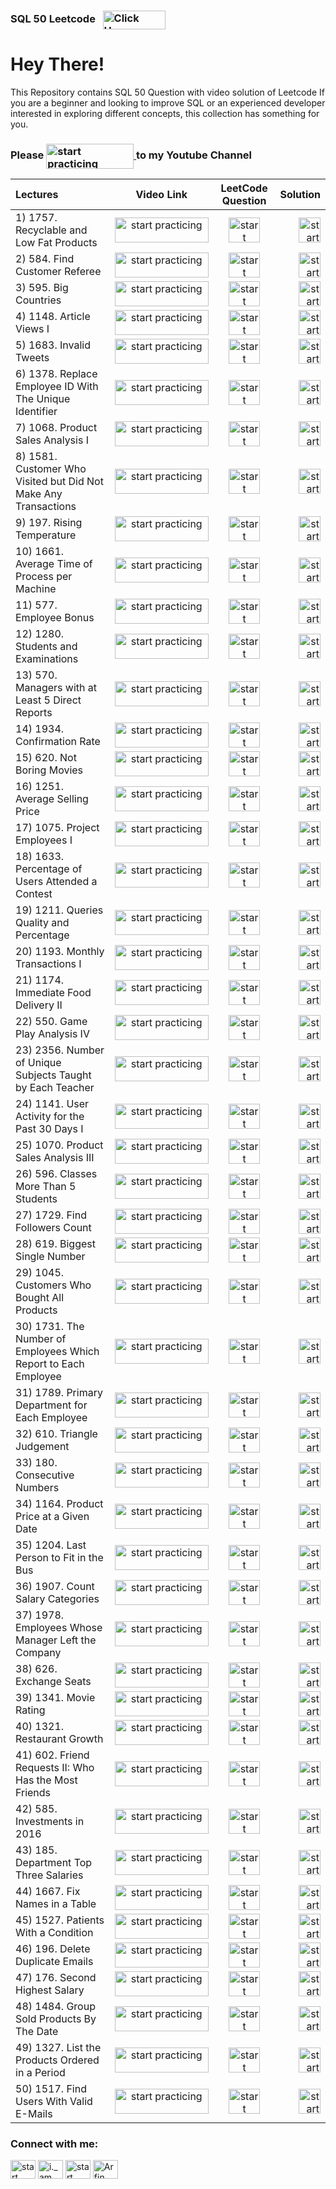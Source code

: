 ### SQL 50 Leetcode &nbsp; <a href="https://leetcode.com/studyplan/top-sql-50/" target="blank"><img align="center" src="https://iconspng.com/_next/image?url=https%3A%2F%2Ficonspng.com%2Fimages%2Fclick-here-red-button.jpg&w=1080&q=75" alt="Click Here" height="30" width="100" /></a>

# Hey There!

This Repository contains SQL 50 Question with video solution of Leetcode 
If you are a beginner and looking to improve SQL or an experienced developer interested in exploring different concepts, this collection has something for you.





### Please <a href="https://www.youtube.com/@StartPracticing"> <img align="center" src="https://www.freeiconspng.com/uploads/youtube-subscribe-button-classic-png-2.png" alt="start practicing"  height="40" width="140" /> </a> to my Youtube Channel






| Lectures | Video Link | LeetCode Question | Solution |
| :---         |     :---:      |  :---:      |         ---: |
| 1) 1757. Recyclable and Low Fat Products  | <a href="https://youtu.be/2Q8KMrzQRMs?si=VGBqmGbpveOdidhC"> <img align="center" src="https://www.pngall.com/wp-content/uploads/2016/05/Click-Here-PNG-HD.png" alt="start practicing"  height="40" width="150" /> </a> <br>    | <a href="https://leetcode.com/problems/recyclable-and-low-fat-products/description/?envType=study-plan-v2&envId=top-sql-50"> <img align="center" src="https://ih1.redbubble.net/image.4319740961.7776/st,small,507x507-pad,600x600,f8f8f8.webp" alt="start practicing"  height="40" width="50" /> </a> <br>    |  <a href="https://github.com/arfin-parween/SQL-50-Leetcode-/blob/main/1757-recyclable-and-low-fat-products/1757-recyclable-and-low-fat-products.sql"> <img align="center" src="https://symbols.getvecta.com/stencil_28/61_sql-database-generic.90b41636a8.svg" alt="start practicing"  height="40" width="35" /> </a> <br>    |
| 2) 584. Find Customer Referee   | <a href="https://youtu.be/vJZxjQaaKqg?si=-OEvS8osUBgGI3-R"> <img align="center" src="https://www.pngall.com/wp-content/uploads/2016/05/Click-Here-PNG-HD.png" alt="start practicing"  height="40" width="150" /> </a> <br>    | <a href="https://leetcode.com/problems/find-customer-referee/description/?envType=study-plan-v2&envId=top-sql-50"> <img align="center" src="https://ih1.redbubble.net/image.4319740961.7776/st,small,507x507-pad,600x600,f8f8f8.webp" alt="start practicing"  height="40" width="50" /> </a> <br>    |   <a href="https://github.com/arfin-parween/SQL-50-Leetcode-/blob/main/0584-find-customer-referee/0584-find-customer-referee.sql"> <img align="center" src="https://symbols.getvecta.com/stencil_28/61_sql-database-generic.90b41636a8.svg" alt="start practicing"  height="40" width="35" /> </a> <br>    |
| 3) 595. Big Countries    | <a href="https://youtu.be/8sOaI1zEVVs?si=yrQoUhqbkOmL7Xqt"> <img align="center" src="https://www.pngall.com/wp-content/uploads/2016/05/Click-Here-PNG-HD.png" alt="start practicing"  height="40" width="150" /> </a> <br>    | <a href="https://leetcode.com/problems/big-countries/description/?envType=study-plan-v2&envId=top-sql-50"> <img align="center" src="https://ih1.redbubble.net/image.4319740961.7776/st,small,507x507-pad,600x600,f8f8f8.webp" alt="start practicing"  height="40" width="50" /> </a> <br>    |   <a href="https://github.com/arfin-parween/SQL-50-Leetcode-/blob/main/0595-big-countries/0595-big-countries.sql"> <img align="center" src="https://symbols.getvecta.com/stencil_28/61_sql-database-generic.90b41636a8.svg" alt="start practicing"  height="40" width="35" /> </a> <br>    |
| 4) 1148. Article Views I  | <a href="https://youtu.be/4RNvHBxaaEY?si=w5l-J6bYvSC3Udz5"> <img align="center" src="https://www.pngall.com/wp-content/uploads/2016/05/Click-Here-PNG-HD.png" alt="start practicing"  height="40" width="150" /> </a> <br>    | <a href="https://leetcode.com/problems/article-views-i/description/?envType=study-plan-v2&envId=top-sql-50"> <img align="center" src="https://ih1.redbubble.net/image.4319740961.7776/st,small,507x507-pad,600x600,f8f8f8.webp" alt="start practicing"  height="40" width="50" /> </a> <br>    |   <a href="https://github.com/arfin-parween/SQL-50-Leetcode-/blob/main/1148-article-views-i/1148-article-views-i.sql"> <img align="center" src="https://symbols.getvecta.com/stencil_28/61_sql-database-generic.90b41636a8.svg" alt="start practicing"  height="40" width="35" /> </a> <br>    |
| 5) 1683. Invalid Tweets | <a href="https://youtu.be/ZCVzjeKCkl0?si=JLLj3fkR-3L_oyDe"> <img align="center" src="https://www.pngall.com/wp-content/uploads/2016/05/Click-Here-PNG-HD.png" alt="start practicing"  height="40" width="150" /> </a> <br>    | <a href="https://leetcode.com/problems/invalid-tweets/description/?envType=study-plan-v2&envId=top-sql-50"> <img align="center" src="https://ih1.redbubble.net/image.4319740961.7776/st,small,507x507-pad,600x600,f8f8f8.webp" alt="start practicing"  height="40" width="50" /> </a> <br>    |   <a href="https://github.com/arfin-parween/SQL-50-Leetcode-/blob/main/1683-invalid-tweets/1683-invalid-tweets.sql"> <img align="center" src="https://symbols.getvecta.com/stencil_28/61_sql-database-generic.90b41636a8.svg" alt="start practicing"  height="40" width="35" /> </a> <br>    |
| 6) 1378. Replace Employee ID With The Unique Identifier | <a href="https://youtu.be/uz0-T62Pc94?si=Zj-5-sjUMs7ZbNiO"> <img align="center" src="https://www.pngall.com/wp-content/uploads/2016/05/Click-Here-PNG-HD.png" alt="start practicing"  height="40" width="150" /> </a> <br>    | <a href="https://leetcode.com/problems/replace-employee-id-with-the-unique-identifier/description/?envType=study-plan-v2&envId=top-sql-50"> <img align="center" src="https://ih1.redbubble.net/image.4319740961.7776/st,small,507x507-pad,600x600,f8f8f8.webp" alt="start practicing"  height="40" width="50" /> </a> <br>    |   <a href="https://github.com/arfin-parween/SQL-50-Leetcode-/blob/main/1378-replace-employee-id-with-the-unique-identifier/1378-replace-employee-id-with-the-unique-identifier.sql"> <img align="center" src="https://symbols.getvecta.com/stencil_28/61_sql-database-generic.90b41636a8.svg" alt="start practicing"  height="40" width="35" /> </a> <br>    |
| 7) 1068. Product Sales Analysis I | <a href="https://youtu.be/uUCUrGHt7jA?si=b-IeFLv9VTFPeTsq"> <img align="center" src="https://www.pngall.com/wp-content/uploads/2016/05/Click-Here-PNG-HD.png" alt="start practicing"  height="40" width="150" /> </a> <br>    | <a href="https://leetcode.com/problems/product-sales-analysis-i/description/?envType=study-plan-v2&envId=top-sql-50"> <img align="center" src="https://ih1.redbubble.net/image.4319740961.7776/st,small,507x507-pad,600x600,f8f8f8.webp" alt="start practicing"  height="40" width="50" /> </a> <br>    |   <a href="https://github.com/arfin-parween/SQL-50-Leetcode-/blob/main/1068-product-sales-analysis-i/1068-product-sales-analysis-i.sql"> <img align="center" src="https://symbols.getvecta.com/stencil_28/61_sql-database-generic.90b41636a8.svg" alt="start practicing"  height="40" width="35" /> </a> <br>    |
| 8) 1581. Customer Who Visited but Did Not Make Any Transactions | <a href="https://youtu.be/T7pjSk_JynY?si=9bC9L-JoAGPA7xw-"> <img align="center" src="https://www.pngall.com/wp-content/uploads/2016/05/Click-Here-PNG-HD.png" alt="start practicing"  height="40" width="150" /> </a> <br>    | <a href="https://leetcode.com/problems/customer-who-visited-but-did-not-make-any-transactions/description/?envType=study-plan-v2&envId=top-sql-50"> <img align="center" src="https://ih1.redbubble.net/image.4319740961.7776/st,small,507x507-pad,600x600,f8f8f8.webp" alt="start practicing"  height="40" width="50" /> </a> <br>    |   <a href="https://github.com/arfin-parween/SQL-50-Leetcode-/blob/main/1581-customer-who-visited-but-did-not-make-any-transactions/1581-customer-who-visited-but-did-not-make-any-transactions.sql"> <img align="center" src="https://symbols.getvecta.com/stencil_28/61_sql-database-generic.90b41636a8.svg" alt="start practicing"  height="40" width="35" /> </a> <br>    |
| 9) 197. Rising Temperature | <a href="https://youtu.be/Hqp4UWpwtGU?si=AT1aQQL47JFylY-C"> <img align="center" src="https://www.pngall.com/wp-content/uploads/2016/05/Click-Here-PNG-HD.png" alt="start practicing"  height="40" width="150" /> </a> <br>    | <a href="https://leetcode.com/problems/rising-temperature/description/?envType=study-plan-v2&envId=top-sql-50"> <img align="center" src="https://ih1.redbubble.net/image.4319740961.7776/st,small,507x507-pad,600x600,f8f8f8.webp" alt="start practicing"  height="40" width="50" /> </a> <br>    |   <a href="https://github.com/arfin-parween/SQL-50-Leetcode-/blob/main/0197-rising-temperature/0197-rising-temperature.sql"> <img align="center" src="https://symbols.getvecta.com/stencil_28/61_sql-database-generic.90b41636a8.svg" alt="start practicing"  height="40" width="35" /> </a> <br>    |
| 10) 1661. Average Time of Process per Machine| <a href="https://youtu.be/BRxM0mx_uqc?si=HR6fzUioa-Ce6jnX"> <img align="center" src="https://www.pngall.com/wp-content/uploads/2016/05/Click-Here-PNG-HD.png" alt="start practicing"  height="40" width="150" /> </a> <br>    | <a href="https://leetcode.com/problems/average-time-of-process-per-machine/description/?envType=study-plan-v2&envId=top-sql-50"> <img align="center" src="https://ih1.redbubble.net/image.4319740961.7776/st,small,507x507-pad,600x600,f8f8f8.webp" alt="start practicing"  height="40" width="50" /> </a> <br>    |   <a href="https://github.com/arfin-parween/SQL-50-Leetcode-/blob/main/1661-average-time-of-process-per-machine/1661-average-time-of-process-per-machine.sql"> <img align="center" src="https://symbols.getvecta.com/stencil_28/61_sql-database-generic.90b41636a8.svg" alt="start practicing"  height="40" width="35" /> </a> <br>    |
| 11) 577. Employee Bonus | <a href="https://youtu.be/IJt37WUbzKQ?si=fPd3l1BQn_-mGtp4"> <img align="center" src="https://www.pngall.com/wp-content/uploads/2016/05/Click-Here-PNG-HD.png" alt="start practicing"  height="40" width="150" /> </a> <br>    | <a href="https://leetcode.com/problems/employee-bonus/description/?envType=study-plan-v2&envId=top-sql-50"> <img align="center" src="https://ih1.redbubble.net/image.4319740961.7776/st,small,507x507-pad,600x600,f8f8f8.webp" alt="start practicing"  height="40" width="50" /> </a> <br>    |   <a href="https://github.com/arfin-parween/SQL-50-Leetcode-/blob/main/0577-employee-bonus/0577-employee-bonus.sql"> <img align="center" src="https://symbols.getvecta.com/stencil_28/61_sql-database-generic.90b41636a8.svg" alt="start practicing"  height="40" width="35" /> </a> <br>    |
| 12) 1280. Students and Examinations| <a href="https://youtu.be/CYmGXBvSKKY?si=yEvldPGxVRupGbCm"> <img align="center" src="https://www.pngall.com/wp-content/uploads/2016/05/Click-Here-PNG-HD.png" alt="start practicing"  height="40" width="150" /> </a> <br>    | <a href="https://leetcode.com/problems/students-and-examinations/description/?envType=study-plan-v2&envId=top-sql-50"> <img align="center" src="https://ih1.redbubble.net/image.4319740961.7776/st,small,507x507-pad,600x600,f8f8f8.webp" alt="start practicing"  height="40" width="50" /> </a> <br>    |   <a href="https://github.com/arfin-parween/SQL-50-Leetcode-/blob/main/1280-students-and-examinations/1280-students-and-examinations.sql"> <img align="center" src="https://symbols.getvecta.com/stencil_28/61_sql-database-generic.90b41636a8.svg" alt="start practicing"  height="40" width="35" /> </a> <br>    |
| 13) 570. Managers with at Least 5 Direct Reports     | <a href="https://youtu.be/H8xCjiTbuXA?si=33hYL-clvlMLVxH1"> <img align="center" src="https://www.pngall.com/wp-content/uploads/2016/05/Click-Here-PNG-HD.png" alt="start practicing"  height="40" width="150" /> </a> <br>    | <a href="https://leetcode.com/problems/managers-with-at-least-5-direct-reports/description/?envType=study-plan-v2&envId=top-sql-50"> <img align="center" src="https://ih1.redbubble.net/image.4319740961.7776/st,small,507x507-pad,600x600,f8f8f8.webp" alt="start practicing"  height="40" width="50" /> </a> <br>    |   <a href="https://github.com/arfin-parween/SQL-50-Leetcode-/blob/main/0570-managers-with-at-least-5-direct-reports/0570-managers-with-at-least-5-direct-reports.sql"> <img align="center" src="https://symbols.getvecta.com/stencil_28/61_sql-database-generic.90b41636a8.svg" alt="start practicing"  height="40" width="35" /> </a> <br>    |
| 14) 1934. Confirmation Rate     | <a href="https://youtu.be/W1opL0UgiIs?si=2rWnUi0Yr_RDAwgv"> <img align="center" src="https://www.pngall.com/wp-content/uploads/2016/05/Click-Here-PNG-HD.png" alt="start practicing"  height="40" width="150" /> </a> <br>    | <a href="https://leetcode.com/problems/confirmation-rate/description/?envType=study-plan-v2&envId=top-sql-50"> <img align="center" src="https://ih1.redbubble.net/image.4319740961.7776/st,small,507x507-pad,600x600,f8f8f8.webp" alt="start practicing"  height="40" width="50" /> </a> <br>    |   <a href="https://github.com/arfin-parween/SQL-50-Leetcode-/blob/main/1934-confirmation-rate/1934-confirmation-rate.sql"> <img align="center" src="https://symbols.getvecta.com/stencil_28/61_sql-database-generic.90b41636a8.svg" alt="start practicing"  height="40" width="35" /> </a> <br>    |
| 15) 620. Not Boring Movies     | <a href="https://youtu.be/ZOAXaCcLp4c?si=5XgDT2dWcFFyZNnH"> <img align="center" src="https://www.pngall.com/wp-content/uploads/2016/05/Click-Here-PNG-HD.png" alt="start practicing"  height="40" width="150" /> </a> <br>    | <a href="https://leetcode.com/problems/not-boring-movies/description/?envType=study-plan-v2&envId=top-sql-50"> <img align="center" src="https://ih1.redbubble.net/image.4319740961.7776/st,small,507x507-pad,600x600,f8f8f8.webp" alt="start practicing"  height="40" width="50" /> </a> <br>    |   <a href="https://github.com/arfin-parween/SQL-50-Leetcode-/blob/main/0620-not-boring-movies/0620-not-boring-movies.sql"> <img align="center" src="https://symbols.getvecta.com/stencil_28/61_sql-database-generic.90b41636a8.svg" alt="start practicing"  height="40" width="35" /> </a> <br>    |
| 16) 1251. Average Selling Price    | <a href="https://youtu.be/bIf7c-zuNfA?si=heLDOB-2c-nddNfR"> <img align="center" src="https://www.pngall.com/wp-content/uploads/2016/05/Click-Here-PNG-HD.png" alt="start practicing"  height="40" width="150" /> </a> <br>    | <a href="https://leetcode.com/problems/average-selling-price/description/?envType=study-plan-v2&envId=top-sql-50"> <img align="center" src="https://ih1.redbubble.net/image.4319740961.7776/st,small,507x507-pad,600x600,f8f8f8.webp" alt="start practicing"  height="40" width="50" /> </a> <br>    |   <a href="https://github.com/arfin-parween/SQL-50-Leetcode-/blob/main/1251-average-selling-price/1251-average-selling-price.sql"> <img align="center" src="https://symbols.getvecta.com/stencil_28/61_sql-database-generic.90b41636a8.svg" alt="start practicing"  height="40" width="35" /> </a> <br>    |
| 17) 1075. Project Employees I   | <a href="https://youtu.be/kZyi7FLhUBA?si=keexFXGUr_9ZHF-Y"> <img align="center" src="https://www.pngall.com/wp-content/uploads/2016/05/Click-Here-PNG-HD.png" alt="start practicing"  height="40" width="150" /> </a> <br>    | <a href="https://leetcode.com/problems/project-employees-i/description/?envType=study-plan-v2&envId=top-sql-50"> <img align="center" src="https://ih1.redbubble.net/image.4319740961.7776/st,small,507x507-pad,600x600,f8f8f8.webp" alt="start practicing"  height="40" width="50" /> </a> <br>    |   <a href="https://github.com/arfin-parween/SQL-50-Leetcode-/blob/main/1075-project-employees-i/1075-project-employees-i.sql"> <img align="center" src="https://symbols.getvecta.com/stencil_28/61_sql-database-generic.90b41636a8.svg" alt="start practicing"  height="40" width="35" /> </a> <br>    |
| 18) 1633. Percentage of Users Attended a Contest     | <a href="https://youtu.be/mNzLZU9us2o?si=HQD1fsuey8t1k9Wp"> <img align="center" src="https://www.pngall.com/wp-content/uploads/2016/05/Click-Here-PNG-HD.png" alt="start practicing"  height="40" width="150" /> </a> <br>    | <a href="https://leetcode.com/problems/percentage-of-users-attended-a-contest/description/?envType=study-plan-v2&envId=top-sql-50"> <img align="center" src="https://ih1.redbubble.net/image.4319740961.7776/st,small,507x507-pad,600x600,f8f8f8.webp" alt="start practicing"  height="40" width="50" /> </a> <br>    |   <a href="https://github.com/arfin-parween/SQL-50-Leetcode-/blob/main/1633-percentage-of-users-attended-a-contest/1633-percentage-of-users-attended-a-contest.sql"> <img align="center" src="https://symbols.getvecta.com/stencil_28/61_sql-database-generic.90b41636a8.svg" alt="start practicing"  height="40" width="35" /> </a> <br>    |
| 19) 1211. Queries Quality and Percentage     | <a href="https://youtu.be/0OBnblD1iBg?si=mnPfbmBl9FZczYEu"> <img align="center" src="https://www.pngall.com/wp-content/uploads/2016/05/Click-Here-PNG-HD.png" alt="start practicing"  height="40" width="150" /> </a> <br>    | <a href="https://leetcode.com/problems/queries-quality-and-percentage/description/?envType=study-plan-v2&envId=top-sql-50"> <img align="center" src="https://ih1.redbubble.net/image.4319740961.7776/st,small,507x507-pad,600x600,f8f8f8.webp" alt="start practicing"  height="40" width="50" /> </a> <br>    |   <a href="https://github.com/arfin-parween/SQL-50-Leetcode-/blob/main/1211-queries-quality-and-percentage/1211-queries-quality-and-percentage.sql"> <img align="center" src="https://symbols.getvecta.com/stencil_28/61_sql-database-generic.90b41636a8.svg" alt="start practicing"  height="40" width="35" /> </a> <br>    |
| 20) 1193. Monthly Transactions I     | <a href="https://youtu.be/MiOnsXP2X9c?si=LQgHFfD8BxAySpZD"> <img align="center" src="https://www.pngall.com/wp-content/uploads/2016/05/Click-Here-PNG-HD.png" alt="start practicing"  height="40" width="150" /> </a> <br>    | <a href="https://leetcode.com/problems/monthly-transactions-i/description/?envType=study-plan-v2&envId=top-sql-50"> <img align="center" src="https://ih1.redbubble.net/image.4319740961.7776/st,small,507x507-pad,600x600,f8f8f8.webp" alt="start practicing"  height="40" width="50" /> </a> <br>    |   <a href="https://github.com/arfin-parween/SQL-50-Leetcode-/blob/main/1193-monthly-transactions-i/1193-monthly-transactions-i.sql"> <img align="center" src="https://symbols.getvecta.com/stencil_28/61_sql-database-generic.90b41636a8.svg" alt="start practicing"  height="40" width="35" /> </a> <br>    |
| 21) 1174. Immediate Food Delivery II    | <a href="https://youtu.be/kPvlMVsu0QM?si=tbUqBV6zHPY06AOE"> <img align="center" src="https://www.pngall.com/wp-content/uploads/2016/05/Click-Here-PNG-HD.png" alt="start practicing"  height="40" width="150" /> </a> <br>    | <a href="https://leetcode.com/problems/immediate-food-delivery-ii/description/?envType=study-plan-v2&envId=top-sql-50"> <img align="center" src="https://ih1.redbubble.net/image.4319740961.7776/st,small,507x507-pad,600x600,f8f8f8.webp" alt="start practicing"  height="40" width="50" /> </a> <br>    |   <a href="https://github.com/arfin-parween/SQL-50-Leetcode-/blob/main/1174-immediate-food-delivery-ii/1174-immediate-food-delivery-ii.sql"> <img align="center" src="https://symbols.getvecta.com/stencil_28/61_sql-database-generic.90b41636a8.svg" alt="start practicing"  height="40" width="35" /> </a> <br>    |
| 22) 550. Game Play Analysis IV     | <a href="https://youtu.be/fg5uYlJWJxk?si=uiPz6XJ7YT0KLQNP"> <img align="center" src="https://www.pngall.com/wp-content/uploads/2016/05/Click-Here-PNG-HD.png" alt="start practicing"  height="40" width="150" /> </a> <br>    | <a href="https://leetcode.com/problems/game-play-analysis-iv/description/?envType=study-plan-v2&envId=top-sql-50"> <img align="center" src="https://ih1.redbubble.net/image.4319740961.7776/st,small,507x507-pad,600x600,f8f8f8.webp" alt="start practicing"  height="40" width="50" /> </a> <br>    |    <a href="https://github.com/arfin-parween/SQL-50-Leetcode-/blob/main/0550-game-play-analysis-iv/0550-game-play-analysis-iv.sql"> <img align="center" src="https://symbols.getvecta.com/stencil_28/61_sql-database-generic.90b41636a8.svg" alt="start practicing"  height="40" width="35" /> </a> <br>    |
| 23) 2356. Number of Unique Subjects Taught by Each Teacher | <a href="https://youtu.be/zgeFc92Z3x0?si=ymyu12kNgCL6S7rw"> <img align="center" src="https://www.pngall.com/wp-content/uploads/2016/05/Click-Here-PNG-HD.png" alt="start practicing"  height="40" width="150" /> </a> <br>    | <a href="https://leetcode.com/problems/number-of-unique-subjects-taught-by-each-teacher/description/?envType=study-plan-v2&envId=top-sql-50"> <img align="center" src="https://ih1.redbubble.net/image.4319740961.7776/st,small,507x507-pad,600x600,f8f8f8.webp" alt="start practicing"  height="40" width="50" /> </a> <br>    |   <a href="https://github.com/arfin-parween/SQL-50-Leetcode-/blob/main/2356-number-of-unique-subjects-taught-by-each-teacher/2356-number-of-unique-subjects-taught-by-each-teacher.sql"> <img align="center" src="https://symbols.getvecta.com/stencil_28/61_sql-database-generic.90b41636a8.svg" alt="start practicing"  height="40" width="35" /> </a> <br>    |
| 24) 1141. User Activity for the Past 30 Days I     | <a href="https://youtu.be/mcTQbhOeLLM?si=fCusIMRB3WgANPAS"> <img align="center" src="https://www.pngall.com/wp-content/uploads/2016/05/Click-Here-PNG-HD.png" alt="start practicing"  height="40" width="150" /> </a> <br>    | <a href="https://leetcode.com/problems/user-activity-for-the-past-30-days-i/description/?envType=study-plan-v2&envId=top-sql-50"> <img align="center" src="https://ih1.redbubble.net/image.4319740961.7776/st,small,507x507-pad,600x600,f8f8f8.webp" alt="start practicing"  height="40" width="50" /> </a> <br>    |   <a href="https://github.com/arfin-parween/SQL-50-Leetcode-/blob/main/1141-user-activity-for-the-past-30-days-i/1141-user-activity-for-the-past-30-days-i.sql"> <img align="center" src="https://symbols.getvecta.com/stencil_28/61_sql-database-generic.90b41636a8.svg" alt="start practicing"  height="40" width="35" /> </a> <br>    |
| 25) 1070. Product Sales Analysis III | <a href="https://youtu.be/0xDqrxvEcuA?si=iZJHAtnfHTz8IUWf"> <img align="center" src="https://www.pngall.com/wp-content/uploads/2016/05/Click-Here-PNG-HD.png" alt="start practicing"  height="40" width="150" /> </a> <br>    | <a href="https://leetcode.com/problems/product-sales-analysis-iii/description/?envType=study-plan-v2&envId=top-sql-50"> <img align="center" src="https://ih1.redbubble.net/image.4319740961.7776/st,small,507x507-pad,600x600,f8f8f8.webp" alt="start practicing"  height="40" width="50" /> </a> <br>    |   <a href="https://github.com/arfin-parween/SQL-50-Leetcode-/blob/main/1070-product-sales-analysis-iii/1070-product-sales-analysis-iii.sql"> <img align="center" src="https://symbols.getvecta.com/stencil_28/61_sql-database-generic.90b41636a8.svg" alt="start practicing"  height="40" width="35" /> </a> <br>    |
| 26) 596. Classes More Than 5 Students  | <a href="https://youtu.be/iZ8Xhsyu97I?si=EstH2XJPTFZ6l0XV"> <img align="center" src="https://www.pngall.com/wp-content/uploads/2016/05/Click-Here-PNG-HD.png" alt="start practicing"  height="40" width="150" /> </a> <br>    | <a href="https://leetcode.com/problems/classes-more-than-5-students/description/?envType=study-plan-v2&envId=top-sql-50"> <img align="center" src="https://ih1.redbubble.net/image.4319740961.7776/st,small,507x507-pad,600x600,f8f8f8.webp" alt="start practicing"  height="40" width="50" /> </a> <br>    |   <a href="https://github.com/arfin-parween/SQL-50-Leetcode-/blob/main/0596-classes-more-than-5-students/0596-classes-more-than-5-students.sql"> <img align="center" src="https://symbols.getvecta.com/stencil_28/61_sql-database-generic.90b41636a8.svg" alt="start practicing"  height="40" width="35" /> </a> <br>    |
| 27) 1729. Find Followers Count     | <a href="https://youtu.be/WZOnPzWmm7g?si=c-A8O_v5kZoI3s3d"> <img align="center" src="https://www.pngall.com/wp-content/uploads/2016/05/Click-Here-PNG-HD.png" alt="start practicing"  height="40" width="150" /> </a> <br>    | <a href="https://leetcode.com/problems/find-followers-count/description/?envType=study-plan-v2&envId=top-sql-50"> <img align="center" src="https://ih1.redbubble.net/image.4319740961.7776/st,small,507x507-pad,600x600,f8f8f8.webp" alt="start practicing"  height="40" width="50" /> </a> <br>    |   <a href="https://github.com/arfin-parween/SQL-50-Leetcode-/blob/main/1729-find-followers-count/1729-find-followers-count.sql"> <img align="center" src="https://symbols.getvecta.com/stencil_28/61_sql-database-generic.90b41636a8.svg" alt="start practicing"  height="40" width="35" /> </a> <br>    |
| 28) 619. Biggest Single Number   | <a href="https://youtu.be/VlNkVOnzpto?si=7yq3fphoi4M-kVEM"> <img align="center" src="https://www.pngall.com/wp-content/uploads/2016/05/Click-Here-PNG-HD.png" alt="start practicing"  height="40" width="150" /> </a> <br>    | <a href="https://leetcode.com/problems/biggest-single-number/description/?envType=study-plan-v2&envId=top-sql-50"> <img align="center" src="https://ih1.redbubble.net/image.4319740961.7776/st,small,507x507-pad,600x600,f8f8f8.webp" alt="start practicing"  height="40" width="50" /> </a> <br>    |   <a href="https://github.com/arfin-parween/SQL-50-Leetcode-/blob/main/0619-biggest-single-number/0619-biggest-single-number.sql"> <img align="center" src="https://symbols.getvecta.com/stencil_28/61_sql-database-generic.90b41636a8.svg" alt="start practicing"  height="40" width="35" /> </a> <br>    |
| 29) 1045. Customers Who Bought All Products   | <a href="https://youtu.be/cg3NTbHHbUE?si=YGhuZLHE5Gk3eUDZ"> <img align="center" src="https://www.pngall.com/wp-content/uploads/2016/05/Click-Here-PNG-HD.png" alt="start practicing"  height="40" width="150" /> </a> <br>    | <a href="https://leetcode.com/problems/customers-who-bought-all-products/description/?envType=study-plan-v2&envId=top-sql-50"> <img align="center" src="https://ih1.redbubble.net/image.4319740961.7776/st,small,507x507-pad,600x600,f8f8f8.webp" alt="start practicing"  height="40" width="50" /> </a> <br>    |   <a href="https://github.com/arfin-parween/SQL-50-Leetcode-/blob/main/1045-customers-who-bought-all-products/1045-customers-who-bought-all-products.sql"> <img align="center" src="https://symbols.getvecta.com/stencil_28/61_sql-database-generic.90b41636a8.svg" alt="start practicing"  height="40" width="35" /> </a> <br>    |
| 30) 1731. The Number of Employees Which Report to Each Employee     | <a href="https://youtu.be/VuUjxrnbaV4?si=fRzwfV3ia6O1v1uu"> <img align="center" src="https://www.pngall.com/wp-content/uploads/2016/05/Click-Here-PNG-HD.png" alt="start practicing"  height="40" width="150" /> </a> <br>    | <a href="https://leetcode.com/problems/the-number-of-employees-which-report-to-each-employee/description/?envType=study-plan-v2&envId=top-sql-50"> <img align="center" src="https://ih1.redbubble.net/image.4319740961.7776/st,small,507x507-pad,600x600,f8f8f8.webp" alt="start practicing"  height="40" width="50" /> </a> <br>    |   <a href="https://github.com/arfin-parween/SQL-50-Leetcode-/blob/main/1731-the-number-of-employees-which-report-to-each-employee/1731-the-number-of-employees-which-report-to-each-employee.sql"> <img align="center" src="https://symbols.getvecta.com/stencil_28/61_sql-database-generic.90b41636a8.svg" alt="start practicing"  height="40" width="35" /> </a> <br>    |
| 31) 1789. Primary Department for Each Employee    | <a href="https://youtu.be/BYTTuPH7ubE?si=mSG6v8Z1zXBAmVty"> <img align="center" src="https://www.pngall.com/wp-content/uploads/2016/05/Click-Here-PNG-HD.png" alt="start practicing"  height="40" width="150" /> </a> <br>    | <a href="https://leetcode.com/problems/primary-department-for-each-employee/description/?envType=study-plan-v2&envId=top-sql-50"> <img align="center" src="https://ih1.redbubble.net/image.4319740961.7776/st,small,507x507-pad,600x600,f8f8f8.webp" alt="start practicing"  height="40" width="50" /> </a> <br>    |   <a href="https://github.com/arfin-parween/SQL-50-Leetcode-/blob/main/1789-primary-department-for-each-employee/1789-primary-department-for-each-employee.sql"> <img align="center" src="https://symbols.getvecta.com/stencil_28/61_sql-database-generic.90b41636a8.svg" alt="start practicing"  height="40" width="35" /> </a> <br>    |
| 32) 610. Triangle Judgement     | <a href="https://youtu.be/QrDRQMaZZQA?si=84xDRCmVRvXxhO9x"> <img align="center" src="https://www.pngall.com/wp-content/uploads/2016/05/Click-Here-PNG-HD.png" alt="start practicing"  height="40" width="150" /> </a> <br>    | <a href="https://leetcode.com/problems/triangle-judgement/description/?envType=study-plan-v2&envId=top-sql-50"> <img align="center" src="https://ih1.redbubble.net/image.4319740961.7776/st,small,507x507-pad,600x600,f8f8f8.webp" alt="start practicing"  height="40" width="50" /> </a> <br>    |   <a href="https://github.com/arfin-parween/SQL-50-Leetcode-/blob/main/0610-triangle-judgement/0610-triangle-judgement.sql"> <img align="center" src="https://symbols.getvecta.com/stencil_28/61_sql-database-generic.90b41636a8.svg" alt="start practicing"  height="40" width="35" /> </a> <br>    |
| 33) 180. Consecutive Numbers   | <a href="https://youtu.be/81dIOwW4SO8?si=eroUykmTgmLKelYG"> <img align="center" src="https://www.pngall.com/wp-content/uploads/2016/05/Click-Here-PNG-HD.png" alt="start practicing"  height="40" width="150" /> </a> <br>    | <a href="https://leetcode.com/problems/consecutive-numbers/description/?envType=study-plan-v2&envId=top-sql-50"> <img align="center" src="https://ih1.redbubble.net/image.4319740961.7776/st,small,507x507-pad,600x600,f8f8f8.webp" alt="start practicing"  height="40" width="50" /> </a> <br>    |   <a href="https://github.com/arfin-parween/SQL-50-Leetcode-/blob/main/0180-consecutive-numbers/0180-consecutive-numbers.sql"> <img align="center" src="https://symbols.getvecta.com/stencil_28/61_sql-database-generic.90b41636a8.svg" alt="start practicing"  height="40" width="35" /> </a> <br>    |
| 34) 1164. Product Price at a Given Date  | <a href="https://youtu.be/FkkH5mKCPoQ?si=yBOevAqX0ndbTIpJ"> <img align="center" src="https://www.pngall.com/wp-content/uploads/2016/05/Click-Here-PNG-HD.png" alt="start practicing"  height="40" width="150" /> </a> <br>    | <a href="https://leetcode.com/problems/product-price-at-a-given-date/description/?envType=study-plan-v2&envId=top-sql-50"> <img align="center" src="https://ih1.redbubble.net/image.4319740961.7776/st,small,507x507-pad,600x600,f8f8f8.webp" alt="start practicing"  height="40" width="50" /> </a> <br>    |   <a href="https://github.com/arfin-parween/SQL-50-Leetcode-/blob/main/1164-product-price-at-a-given-date/1164-product-price-at-a-given-date.sql"> <img align="center" src="https://symbols.getvecta.com/stencil_28/61_sql-database-generic.90b41636a8.svg" alt="start practicing"  height="40" width="35" /> </a> <br>    |
| 35) 1204. Last Person to Fit in the Bus   | <a href="https://youtu.be/6oB-FLRwwEA?si=dZJQu3uyA-ofjnhP"> <img align="center" src="https://www.pngall.com/wp-content/uploads/2016/05/Click-Here-PNG-HD.png" alt="start practicing"  height="40" width="150" /> </a> <br>    | <a href="https://leetcode.com/problems/last-person-to-fit-in-the-bus/description/?envType=study-plan-v2&envId=top-sql-50"> <img align="center" src="https://ih1.redbubble.net/image.4319740961.7776/st,small,507x507-pad,600x600,f8f8f8.webp" alt="start practicing"  height="40" width="50" /> </a> <br>    |   <a href="https://github.com/arfin-parween/SQL-50-Leetcode-/blob/main/1204-last-person-to-fit-in-the-bus/1204-last-person-to-fit-in-the-bus.sql"> <img align="center" src="https://symbols.getvecta.com/stencil_28/61_sql-database-generic.90b41636a8.svg" alt="start practicing"  height="40" width="35" /> </a> <br>    |
| 36) 1907. Count Salary Categories  | <a href="https://youtu.be/cHRFN50Z4tg?si=Ew-h0AdemXD3VM4E"> <img align="center" src="https://www.pngall.com/wp-content/uploads/2016/05/Click-Here-PNG-HD.png" alt="start practicing"  height="40" width="150" /> </a> <br>    | <a href="https://leetcode.com/problems/count-salary-categories/description/?envType=study-plan-v2&envId=top-sql-50"> <img align="center" src="https://ih1.redbubble.net/image.4319740961.7776/st,small,507x507-pad,600x600,f8f8f8.webp" alt="start practicing"  height="40" width="50" /> </a> <br>    |   <a href="https://github.com/arfin-parween/SQL-50-Leetcode-/blob/main/1907-count-salary-categories/1907-count-salary-categories.sql"> <img align="center" src="https://symbols.getvecta.com/stencil_28/61_sql-database-generic.90b41636a8.svg" alt="start practicing"  height="40" width="35" /> </a> <br>    |
| 37) 1978. Employees Whose Manager Left the Company   | <a href="https://youtu.be/rsPpq14WHcA?si=oK2opJ1tyY9JIGSj"> <img align="center" src="https://www.pngall.com/wp-content/uploads/2016/05/Click-Here-PNG-HD.png" alt="start practicing"  height="40" width="150" /> </a> <br>    | <a href="https://leetcode.com/problems/employees-whose-manager-left-the-company/description/?envType=study-plan-v2&envId=top-sql-50"> <img align="center" src="https://ih1.redbubble.net/image.4319740961.7776/st,small,507x507-pad,600x600,f8f8f8.webp" alt="start practicing"  height="40" width="50" /> </a> <br>    |   <a href="https://github.com/arfin-parween/SQL-50-Leetcode-/blob/main/1978-employees-whose-manager-left-the-company/1978-employees-whose-manager-left-the-company.sql"> <img align="center" src="https://symbols.getvecta.com/stencil_28/61_sql-database-generic.90b41636a8.svg" alt="start practicing"  height="40" width="35" /> </a> <br>    |
| 38) 626. Exchange Seats   | <a href="https://youtu.be/3AGxUGMR87g?si=70jHQBqs9ivD4pMQ"> <img align="center" src="https://www.pngall.com/wp-content/uploads/2016/05/Click-Here-PNG-HD.png" alt="start practicing"  height="40" width="150" /> </a> <br>    | <a href="https://leetcode.com/problems/exchange-seats/description/?envType=study-plan-v2&envId=top-sql-50"> <img align="center" src="https://ih1.redbubble.net/image.4319740961.7776/st,small,507x507-pad,600x600,f8f8f8.webp" alt="start practicing"  height="40" width="50" /> </a> <br>    |   <a href="https://github.com/arfin-parween/SQL-50-Leetcode-/blob/main/0626-exchange-seats/0626-exchange-seats.sql"> <img align="center" src="https://symbols.getvecta.com/stencil_28/61_sql-database-generic.90b41636a8.svg" alt="start practicing"  height="40" width="35" /> </a> <br>    |
| 39) 1341. Movie Rating   | <a href="https://youtu.be/wBOt55Md8XU?si=-sPyZXVO4RAJ1pBK"> <img align="center" src="https://www.pngall.com/wp-content/uploads/2016/05/Click-Here-PNG-HD.png" alt="start practicing"  height="40" width="150" /> </a> <br>    | <a href="https://leetcode.com/problems/movie-rating/description/?envType=study-plan-v2&envId=top-sql-50"> <img align="center" src="https://ih1.redbubble.net/image.4319740961.7776/st,small,507x507-pad,600x600,f8f8f8.webp" alt="start practicing"  height="40" width="50" /> </a> <br>    |   <a href="https://github.com/arfin-parween/SQL-50-Leetcode-/blob/main/1341-movie-rating/1341-movie-rating.sql"> <img align="center" src="https://symbols.getvecta.com/stencil_28/61_sql-database-generic.90b41636a8.svg" alt="start practicing"  height="40" width="35" /> </a> <br>    |
| 40) 1321. Restaurant Growth   | <a href="https://youtu.be/_HthLRbT0QM?si=bBUyVvYaLYuv7Idd"> <img align="center" src="https://www.pngall.com/wp-content/uploads/2016/05/Click-Here-PNG-HD.png" alt="start practicing"  height="40" width="150" /> </a> <br>    | <a href="https://leetcode.com/problems/restaurant-growth/description/?envType=study-plan-v2&envId=top-sql-50"> <img align="center" src="https://ih1.redbubble.net/image.4319740961.7776/st,small,507x507-pad,600x600,f8f8f8.webp" alt="start practicing"  height="40" width="50" /> </a> <br>    |   <a href="https://github.com/arfin-parween/SQL-50-Leetcode-/blob/main/1321-restaurant-growth/1321-restaurant-growth.sql"> <img align="center" src="https://symbols.getvecta.com/stencil_28/61_sql-database-generic.90b41636a8.svg" alt="start practicing"  height="40" width="35" /> </a> <br>    |
| 41) 602. Friend Requests II: Who Has the Most Friends  | <a href="https://youtu.be/GiqQEXQ-tRg?si=yI6qVCQMTc9r9JgZ"> <img align="center" src="https://www.pngall.com/wp-content/uploads/2016/05/Click-Here-PNG-HD.png" alt="start practicing"  height="40" width="150" /> </a> <br>    | <a href="https://leetcode.com/problems/friend-requests-ii-who-has-the-most-friends/description/?envType=study-plan-v2&envId=top-sql-50"> <img align="center" src="https://ih1.redbubble.net/image.4319740961.7776/st,small,507x507-pad,600x600,f8f8f8.webp" alt="start practicing"  height="40" width="50" /> </a> <br>    |  <a href="https://github.com/arfin-parween/SQL-50-Leetcode-/blob/main/0602-friend-requests-ii-who-has-the-most-friends/0602-friend-requests-ii-who-has-the-most-friends.sql"> <img align="center" src="https://symbols.getvecta.com/stencil_28/61_sql-database-generic.90b41636a8.svg" alt="start practicing"  height="40" width="35" /> </a> <br>    |
| 42) 585. Investments in 2016   | <a href="https://youtu.be/TtxpYiGwMtI?si=f7NUGoD6CmDaKKCf"> <img align="center" src="https://www.pngall.com/wp-content/uploads/2016/05/Click-Here-PNG-HD.png" alt="start practicing"  height="40" width="150" /> </a> <br>    | <a href="https://leetcode.com/problems/investments-in-2016/description/?envType=study-plan-v2&envId=top-sql-50"> <img align="center" src="https://ih1.redbubble.net/image.4319740961.7776/st,small,507x507-pad,600x600,f8f8f8.webp" alt="start practicing"  height="40" width="50" /> </a> <br>    |  <a href="https://github.com/arfin-parween/SQL-50-Leetcode-/blob/main/0585-investments-in-2016/0585-investments-in-2016.sql"> <img align="center" src="https://symbols.getvecta.com/stencil_28/61_sql-database-generic.90b41636a8.svg" alt="start practicing"  height="40" width="35" /> </a> <br>    |
| 43) 185. Department Top Three Salaries   | <a href="https://youtu.be/GpbecMZPo9Y?si=3qFudyTxo3kAb1QI"> <img align="center" src="https://www.pngall.com/wp-content/uploads/2016/05/Click-Here-PNG-HD.png" alt="start practicing"  height="40" width="150" /> </a> <br>    | <a href="https://leetcode.com/problems/department-top-three-salaries/description/?envType=study-plan-v2&envId=top-sql-50"> <img align="center" src="https://ih1.redbubble.net/image.4319740961.7776/st,small,507x507-pad,600x600,f8f8f8.webp" alt="start practicing"  height="40" width="50" /> </a> <br>    |  <a href="https://github.com/arfin-parween/SQL-50-Leetcode-/blob/main/0185-department-top-three-salaries/0185-department-top-three-salaries.sql"> <img align="center" src="https://symbols.getvecta.com/stencil_28/61_sql-database-generic.90b41636a8.svg" alt="start practicing"  height="40" width="35" /> </a> <br>    |
| 44) 1667. Fix Names in a Table  | <a href="https://youtu.be/tFVA4rVgHho?si=ppXao7sg6ZrsqGcy"> <img align="center" src="https://www.pngall.com/wp-content/uploads/2016/05/Click-Here-PNG-HD.png" alt="start practicing"  height="40" width="150" /> </a> <br>    | <a href="https://leetcode.com/problems/fix-names-in-a-table/description/?envType=study-plan-v2&envId=top-sql-50"> <img align="center" src="https://ih1.redbubble.net/image.4319740961.7776/st,small,507x507-pad,600x600,f8f8f8.webp" alt="start practicing"  height="40" width="50" /> </a> <br>    |  <a href="https://github.com/arfin-parween/SQL-50-Leetcode-/blob/main/1667-fix-names-in-a-table/1667-fix-names-in-a-table.sql"> <img align="center" src="https://symbols.getvecta.com/stencil_28/61_sql-database-generic.90b41636a8.svg" alt="start practicing"  height="40" width="35" /> </a> <br>    |
| 45) 1527. Patients With a Condition  | <a href="https://youtu.be/lH98wxCan7c?si=2uT1RrK85XYR78pm"> <img align="center" src="https://www.pngall.com/wp-content/uploads/2016/05/Click-Here-PNG-HD.png" alt="start practicing"  height="40" width="150" /> </a> <br>    | <a href="https://leetcode.com/problems/patients-with-a-condition/description/?envType=study-plan-v2&envId=top-sql-50"> <img align="center" src="https://ih1.redbubble.net/image.4319740961.7776/st,small,507x507-pad,600x600,f8f8f8.webp" alt="start practicing"  height="40" width="50" /> </a> <br>    |  <a href="https://github.com/arfin-parween/SQL-50-Leetcode-/blob/main/1527-patients-with-a-condition/1527-patients-with-a-condition.sql"> <img align="center" src="https://symbols.getvecta.com/stencil_28/61_sql-database-generic.90b41636a8.svg" alt="start practicing"  height="40" width="35" /> </a> <br>    |
| 46) 196. Delete Duplicate Emails   | <a href="https://youtu.be/a3_06etbHgs?si=zoY7xxa3_kWCXEjA"> <img align="center" src="https://www.pngall.com/wp-content/uploads/2016/05/Click-Here-PNG-HD.png" alt="start practicing"  height="40" width="150" /> </a> <br>    | <a href="https://leetcode.com/problems/delete-duplicate-emails/description/?envType=study-plan-v2&envId=top-sql-50"> <img align="center" src="https://ih1.redbubble.net/image.4319740961.7776/st,small,507x507-pad,600x600,f8f8f8.webp" alt="start practicing"  height="40" width="50" /> </a> <br>    |  <a href="https://github.com/arfin-parween/SQL-50-Leetcode-/blob/main/0196-delete-duplicate-emails/0196-delete-duplicate-emails.sql"> <img align="center" src="https://symbols.getvecta.com/stencil_28/61_sql-database-generic.90b41636a8.svg" alt="start practicing"  height="40" width="35" /> </a> <br>    |
| 47) 176. Second Highest Salary  | <a href="https://youtu.be/U45bRFpjm7U?si=DtOd5I1rIfuEKnTr"> <img align="center" src="https://www.pngall.com/wp-content/uploads/2016/05/Click-Here-PNG-HD.png" alt="start practicing"  height="40" width="150" /> </a> <br>    | <a href="https://leetcode.com/problems/second-highest-salary/description/?envType=study-plan-v2&envId=top-sql-50"> <img align="center" src="https://ih1.redbubble.net/image.4319740961.7776/st,small,507x507-pad,600x600,f8f8f8.webp" alt="start practicing"  height="40" width="50" /> </a> <br>    |  <a href="https://github.com/arfin-parween/SQL-50-Leetcode-/blob/main/0176-second-highest-salary/0176-second-highest-salary.sql"> <img align="center" src="https://symbols.getvecta.com/stencil_28/61_sql-database-generic.90b41636a8.svg" alt="start practicing"  height="40" width="35" /> </a> <br>    |
| 48) 1484. Group Sold Products By The Date  | <a href="https://youtu.be/7BzMfr6wv1Y?si=1v84QprUMV8mYTR1"> <img align="center" src="https://www.pngall.com/wp-content/uploads/2016/05/Click-Here-PNG-HD.png" alt="start practicing"  height="40" width="150" /> </a> <br>    | <a href="https://leetcode.com/problems/group-sold-products-by-the-date/description/?envType=study-plan-v2&envId=top-sql-50"> <img align="center" src="https://ih1.redbubble.net/image.4319740961.7776/st,small,507x507-pad,600x600,f8f8f8.webp" alt="start practicing"  height="40" width="50" /> </a> <br>    |  <a href="https://github.com/arfin-parween/SQL-50-Leetcode-/blob/main/1484-group-sold-products-by-the-date/1484-group-sold-products-by-the-date.sql"> <img align="center" src="https://symbols.getvecta.com/stencil_28/61_sql-database-generic.90b41636a8.svg" alt="start practicing"  height="40" width="35" /> </a> <br>    |
| 49) 1327. List the Products Ordered in a Period  | <a href="https://youtu.be/fTp8rMhz7RQ?si=sZosaQGm3OmEWh0R"> <img align="center" src="https://www.pngall.com/wp-content/uploads/2016/05/Click-Here-PNG-HD.png" alt="start practicing"  height="40" width="150" /> </a> <br>    | <a href="https://leetcode.com/problems/list-the-products-ordered-in-a-period/description/?envType=study-plan-v2&envId=top-sql-50"> <img align="center" src="https://ih1.redbubble.net/image.4319740961.7776/st,small,507x507-pad,600x600,f8f8f8.webp" alt="start practicing"  height="40" width="50" /> </a> <br>    |  <a href="https://github.com/arfin-parween/SQL-50-Leetcode-/blob/main/1327-list-the-products-ordered-in-a-period/1327-list-the-products-ordered-in-a-period.sql"> <img align="center" src="https://symbols.getvecta.com/stencil_28/61_sql-database-generic.90b41636a8.svg" alt="start practicing"  height="40" width="35" /> </a> <br>    |
| 50) 1517. Find Users With Valid E-Mails  | <a href="https://youtu.be/mRBu6xiTaTo?si=JezFU8E9uj84BFl5"> <img align="center" src="https://www.pngall.com/wp-content/uploads/2016/05/Click-Here-PNG-HD.png" alt="start practicing"  height="40" width="150" /> </a> <br>    | <a href="https://leetcode.com/problems/find-users-with-valid-e-mails/description/?envType=study-plan-v2&envId=top-sql-50"> <img align="center" src="https://ih1.redbubble.net/image.4319740961.7776/st,small,507x507-pad,600x600,f8f8f8.webp" alt="start practicing"  height="40" width="50" /> </a> <br>    |  <a href="https://github.com/arfin-parween/SQL-50-Leetcode-/blob/main/1517-find-users-with-valid-e-mails/1517-find-users-with-valid-e-mails.sql"> <img align="center" src="https://symbols.getvecta.com/stencil_28/61_sql-database-generic.90b41636a8.svg" alt="start practicing"  height="40" width="35" /> </a> <br>    |


<h3 align="left">Connect with me:</h3>
<p align="left">
<a href="https://x.com/arvind2k25?t=1zeKa3b2-4DodyzNfU_QFQ&s=09" target="blank"><img align="center" src="https://raw.githubusercontent.com/rahuldkjain/github-profile-readme-generator/master/src/images/icons/Social/twitter.svg" alt="start practicing" height="30" width="40" /></a>
<a href="https://www.instagram.com/its_arvind_sahani_0i/" target="blank"><img align="center" src="https://raw.githubusercontent.com/rahuldkjain/github-profile-readme-generator/master/src/images/icons/Social/instagram.svg" alt="i._am._arfin" height="30" width="40" /></a>
<a href="https://www.youtube.com/channel/UCRQAOJOYsTYRhuRAD_nIzYQ" target="blank"><img align="center" src="https://raw.githubusercontent.com/rahuldkjain/github-profile-readme-generator/master/src/images/icons/Social/youtube.svg" alt="start practicing" height="30" width="40" /></a>
<a href="https://www.linkedin.com/in/arvindk2025/" target="blank"><img align="center" src="https://i.stack.imgur.com/gVE0j.png" alt="Arfin Parween" height="30" width="40" /></a>
